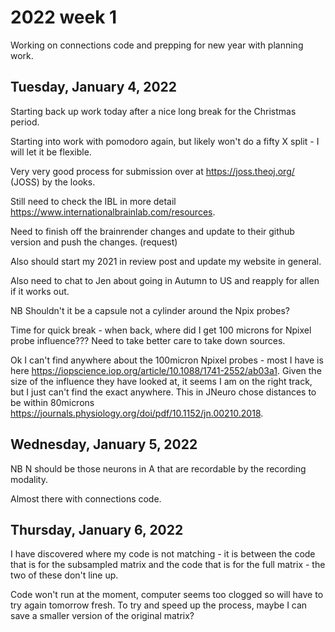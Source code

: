# 2022 week 1

Working on connections code and prepping for new year with planning work.

## Tuesday, January 4, 2022

Starting back up work today after a nice long break for the Christmas period.

Starting into work with pomodoro again, but likely won't do a fifty X split - I will let it be flexible.

Very very good process for submission over at https://joss.theoj.org/ (JOSS) by the looks.

Still need to check the IBL in more detail https://www.internationalbrainlab.com/resources.

Need to finish off the brainrender changes and update to their github version and push the changes. (request)

Also should start my 2021 in review post and update my website in general.

Also need to chat to Jen about going in Autumn to US and reapply for allen if it works out.

NB Shouldn't it be a capsule not a cylinder around the Npix probes?

Time for quick break - when back, where did I get 100 microns for Npixel probe influence??? Need to take better care to take down sources.

Ok I can't find anywhere about the 100micron Npixel probes - most I have is here https://iopscience.iop.org/article/10.1088/1741-2552/ab03a1. Given the size of the influence they have looked at, it seems I am on the right track, but I just can't find the exact anywhere.
This in JNeuro chose distances to be within 80microns https://journals.physiology.org/doi/pdf/10.1152/jn.00210.2018.

## Wednesday, January 5, 2022

NB N should be those neurons in A that are recordable by the recording modality.

Almost there with connections code.

## Thursday, January 6, 2022

I have discovered where my code is not matching - it is between the code that is for the subsampled matrix and the code that is for the full matrix - the two of these don't line up.

Code won't run at the moment, computer seems too clogged so will have to try again tomorrow fresh.
To try and speed up the process, maybe I can save a smaller version of the original matrix?